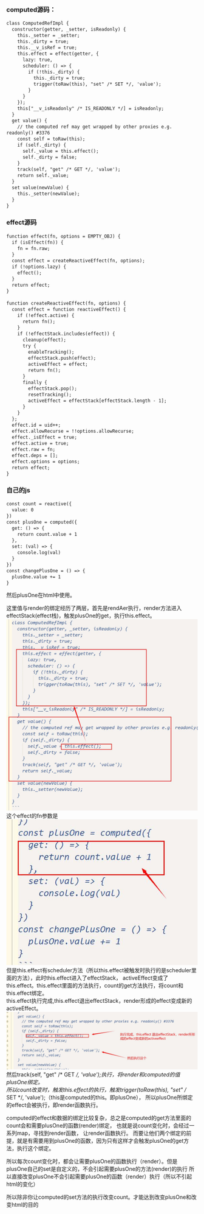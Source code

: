 ### computed源码：
```
class ComputedRefImpl {
  constructor(getter, _setter, isReadonly) {
    this._setter = _setter;
    this._dirty = true;
    this.__v_isRef = true;
    this.effect = effect(getter, {
      lazy: true,
      scheduler: () => {
        if (!this._dirty) {
          this._dirty = true;
          trigger(toRaw(this), "set" /* SET */, 'value');
        }
      }
    });
    this["__v_isReadonly" /* IS_READONLY */] = isReadonly;
  }
  get value() {
    // the computed ref may get wrapped by other proxies e.g. readonly() #3376
    const self = toRaw(this);
    if (self._dirty) {
      self._value = this.effect();
      self._dirty = false;
    }
    track(self, "get" /* GET */, 'value');
    return self._value;
  }
  set value(newValue) {
    this._setter(newValue);
  }
}
```

### effect源码
```
function effect(fn, options = EMPTY_OBJ) {
  if (isEffect(fn)) {
    fn = fn.raw;
  }
  const effect = createReactiveEffect(fn, options);
  if (!options.lazy) {
    effect();
  }
  return effect;
}

function createReactiveEffect(fn, options) {
  const effect = function reactiveEffect() {
    if (!effect.active) {
      return fn();
    }
    if (!effectStack.includes(effect)) {
      cleanup(effect);
      try {
        enableTracking();
        effectStack.push(effect);
        activeEffect = effect;
        return fn();
      }
      finally {
        effectStack.pop();
        resetTracking();
        activeEffect = effectStack[effectStack.length - 1];
      }
    }
  };
  effect.id = uid++;
  effect.allowRecurse = !!options.allowRecurse;
  effect._isEffect = true;
  effect.active = true;
  effect.raw = fn;
  effect.deps = [];
  effect.options = options;
  return effect;
}
```

### 自己的js
```
const count = reactive({
  value: 0
})
const plusOne = computed({
  get: () => {
    return count.value + 1
  },
  set: (val) => {
    console.log(val)
  }
})
const changePlusOne = () => {
  plusOne.value += 1
}
```
然后plusOne在html中使用。




这里值与render的绑定经历了两层，首先是rendAer执行，render方法进入effectStack(effect栈)，触发plusOne的get，执行this.effect。
![](index_files/3.jpg)
这个effect的fn参数是<br />
![](index_files/1.jpg)
但是this.effect有scheduler方法（所以this.effect被触发时执行的是scheduler里面的方法），此时this.effect进入了effectStack，
activeEffect变成了this.effect。this.effect里面的方法执行，count的get方法执行，将count和this.effect绑定。<br />
this.effect执行完成,this.effect退出effectStack，render形成的effect变成新的activeEffect。<br />
![](index_files/2.jpg) <br />
然后track(self, "get" /* GET */, 'value');执行，将render和computed的值plusOne绑定。 <br />
所以count改变时，触发this.effect的执行，触发trigger(toRaw(this), "set" /* SET */, 'value');（this是computed的this。即plusOne），
所以plusOne所绑定的effect会被执行，即render函数执行。


computed的effect和数据的绑定比较复杂，总之是computed的get方法里面的count会和需要plusOne的函数(render)绑定，
也就是说count变化时，会经过一系列map，寻找到render函数， 让render函数执行。
而要让他们两个绑定的前提，就是有需要用到plusOne的函数，因为只有这样才会触发plusOne的get方法，执行这个绑定。

所以每次count变化时，都会让需要plusOne的函数执行（render）。但是plusOne自己的set是自定义的，不会引起需要plusOne的方法(render)的执行
所以直接改变plusOne不会引起需要plusOne的函数（render）执行（所以不引起html的变化）


所以除非你让computed的set方法的执行改变count。才能达到改变plusOne和改变html的目的

